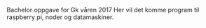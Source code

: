 Bachelor oppgave for Gk våren 2017
Her vil det komme program til raspberry pi, noder og datamaskiner. 
